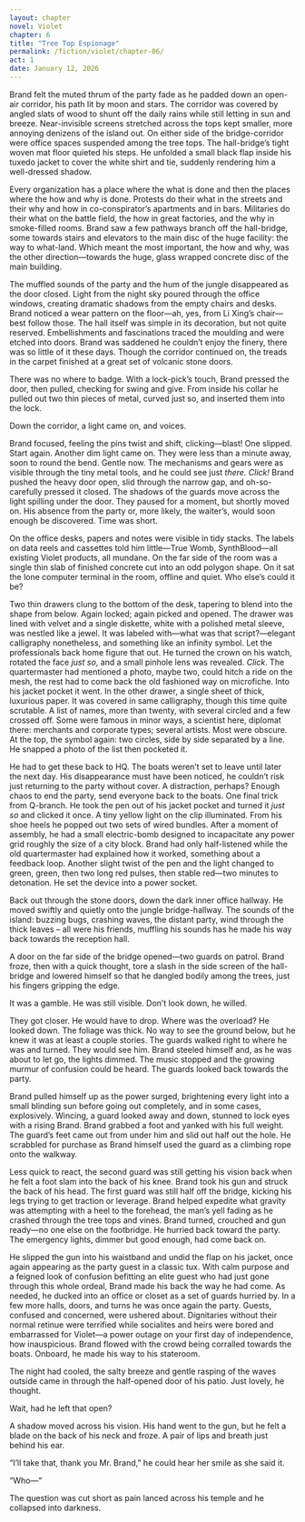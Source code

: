 ```yaml
---
layout: chapter
novel: Violet
chapter: 6
title: "Tree Top Espionage"
permalink: /fiction/violet/chapter-06/
act: 1
date: January 12, 2026
---
```

Brand felt the muted thrum of the party fade as he padded down an open-air corridor, his path lit by moon and stars. The corridor was covered by angled slats of wood to shunt off the daily rains while still letting in sun and breeze. Near-invisible screens stretched across the tops kept smaller, more annoying denizens of the island out. On either side of the bridge-corridor were office spaces suspended among the tree tops. The hall-bridge’s tight woven mat floor quieted his steps. He unfolded a small black flap inside his tuxedo jacket to cover the white shirt and tie, suddenly rendering him a well-dressed shadow.

Every organization has a place where the what is done and then the places where the how and why is done. Protests do their what in the streets and their why and how in co-conspirator’s apartments and in bars. Militaries do their what on the battle field, the how in great factories, and the why in smoke-filled rooms. Brand saw a few pathways branch off the hall-bridge, some towards stairs and elevators to the main disc of the huge facility: the way to what-land. Which meant the most important, the how and why, was the other direction—towards the huge, glass wrapped concrete disc of the main building. 

The muffled sounds of the party and the hum of the jungle disappeared as the door closed. Light from the night sky poured through the office windows, creating dramatic shadows from the empty chairs and desks. Brand noticed a wear pattern on the floor—ah, yes, from Li Xing’s chair—best follow those. The hall itself was simple in its decoration, but not quite reserved. Embellishments and fascinations traced the moulding and were etched into doors. Brand was saddened he couldn’t enjoy the finery, there was so little of it these days. Though the corridor continued on, the treads in the carpet finished at a great set of volcanic stone doors. 

There was no where to badge. With a lock-pick’s touch, Brand pressed the door, then pulled, checking for swing and give. From inside his collar he pulled out two thin pieces of metal, curved just so, and inserted them into the lock. 

Down the corridor, a light came on, and voices. 

Brand focused, feeling the pins twist and shift, clicking—blast! One slipped. Start again. Another dim light came on. They were less than a minute away, soon to round the bend. Gentle now. The mechanisms and gears were as visible through the tiny metal tools, and he could see just *there. Click!* Brand pushed the heavy door open, slid through the narrow gap, and oh-so-carefully pressed it closed. The shadows of the guards move across the light spilling under the door. They paused for a moment, but shortly moved on. His absence from the party or, more likely, the waiter’s, would soon enough be discovered. Time was short.

On the office desks, papers and notes were visible in tidy stacks. The labels on data reels and cassettes told him little—True Womb, SynthBlood—all existing Violet products, all mundane. On the far side of the room was a single thin slab of finished concrete cut into an odd polygon shape. On it sat the lone computer terminal in the room, offline and quiet. Who else’s could it be?

Two thin drawers clung to the bottom of the desk, tapering to blend into the shape from below. Again locked; again picked and opened. The drawer was lined with velvet and a single diskette, white with a polished metal sleeve, was nestled like a jewel. It was labeled with—what was that script?—elegant calligraphy nonetheless, and something like an infinity symbol. Let the professionals back home figure that out. He turned the crown on his watch, rotated the face *just so*, and a small pinhole lens was revealed. *Click*. The quartermaster had mentioned a photo, maybe two, could hitch a ride on the mesh, the rest had to come back the old fashioned way on microfiche. Into his jacket pocket it went. In the other drawer, a single sheet of thick, luxurious paper. It was covered in same calligraphy, though this time quite scrutable. A list of names, more than twenty, with several circled and a few crossed off. Some were famous in minor ways, a scientist here, diplomat there: merchants and corporate types; several artists. Most were obscure. At the top, the symbol again: two circles, side by side separated by a line. He snapped a photo of the list then pocketed it.

He had to get these back to HQ. The boats weren’t set to leave until later the next day. His disappearance must have been noticed, he couldn’t risk just returning to the party without cover. A distraction, perhaps? Enough chaos to end the party, send everyone back to the boats. One final trick from Q-branch. He took the pen out of his jacket pocket and turned it *just so* and clicked it once. A tiny yellow light on the clip illuminated. From his shoe heels he popped out two sets of wired bundles. After a moment of assembly, he had a small electric-bomb designed to incapacitate any power grid roughly the size of a city block. Brand had only half-listened while the old quartermaster had explained how it worked, something about a feedback loop. Another slight twist of the pen and the light changed to green, green, then two long red pulses, then stable red—two minutes to detonation. He set the device into a power socket.

Back out through the stone doors, down the dark inner office hallway. He moved swiftly and quietly onto the jungle bridge-hallway. The sounds of the island: buzzing bugs, crashing waves, the distant party, wind through the thick leaves – all were his friends, muffling his sounds has he made his way back towards the reception hall.

A door on the far side of the bridge opened—two guards on patrol. Brand froze, then with a quick thought, tore a slash in the side screen of the hall-bridge and lowered himself so that he dangled bodily among the trees, just his fingers gripping the edge. 

It was a gamble. He was still visible. Don’t look down, he willed.

They got closer. He would have to drop. Where was the overload? He looked down. The foliage was thick. No way to see the ground below, but he knew it was at least a couple stories. The guards walked right to where he was and turned. They would see him. Brand steeled himself and, as he was about to let go, the lights dimmed. The music stopped and the growing murmur of confusion could be heard. The guards looked back towards the party.

Brand pulled himself up as the power surged, brightening every light into a small blinding sun before going out completely, and in some cases, explosively. Wincing, a guard looked away and down, stunned to lock eyes with a rising Brand. Brand grabbed a foot and yanked with his full weight. The guard’s feet came out from under him and slid out half out the hole. He scrabbled for purchase as Brand himself used the guard as a climbing rope onto the walkway.

Less quick to react, the second guard was still getting his vision back when he felt a foot slam into the back of his knee. Brand took his gun and struck the back of his head. The first guard was still half off the bridge, kicking his legs trying to get traction or leverage. Brand helped expedite what gravity was attempting with a heel to the forehead, the man’s yell fading as he crashed through the tree tops and vines. Brand turned, crouched and gun ready—no one else on the footbridge. He hurried back toward the party. The emergency lights, dimmer but good enough, had come back on.

He slipped the gun into his waistband and undid the flap on his jacket, once again appearing as the party guest in a classic tux. With calm purpose and a feigned look of confusion befitting an elite guest who had just gone through this whole ordeal, Brand made his back the way he had come. As needed, he ducked into an office or closet as a set of guards hurried by. In a few more halls, doors, and turns he was once again the party. Guests, confused and concerned, were ushered about. Dignitaries without their normal retinue were terrified while socialites and heirs were bored and embarrassed for Violet—a power outage on your first day of independence, how inauspicious. Brand flowed with the crowd being corralled towards the boats. Onboard, he made his way to his stateroom.

The night had cooled, the salty breeze and gentle rasping of the waves outside came in through the half-opened door of his patio. Just lovely, he thought.

Wait, had he left that open? 

A shadow moved across his vision. His hand went to the gun, but he felt a blade on the back of his neck and froze. A pair of lips and breath just behind his ear.

“I’ll take that, thank you Mr. Brand,” he could hear her smile as she said it. 

“Who—“

The question was cut short as pain lanced across his temple and he collapsed into darkness.